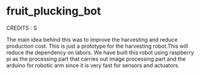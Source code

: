 # fruit_plucking_bot
CREDITS : S

The main idea behind this was to improve the harvesting and reduce production cost.
This is just a prototype for the harvesting robot.This will reduce the dependency on labors.
We have built this robot using raspberry pi as the processing part that carries out image processing part and the arduino for robotic arm since it is very fast for sensors and actuators.
